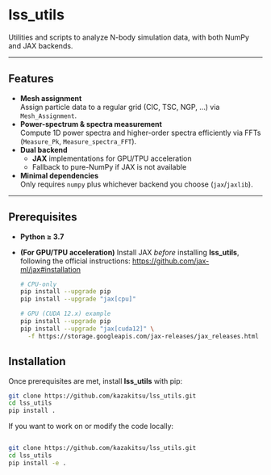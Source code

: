 # lss_utils

Utilities and scripts to analyze N-body simulation data, with both NumPy and JAX backends.

---

## Features

- **Mesh assignment**  
  Assign particle data to a regular grid (CIC, TSC, NGP, …) via `Mesh_Assignment`.
- **Power-spectrum & spectra measurement**  
  Compute 1D power spectra and higher-order spectra efficiently via FFTs (`Measure_Pk`, `Measure_spectra_FFT`).
- **Dual backend**  
  - **JAX** implementations for GPU/TPU acceleration  
  - Fallback to pure-NumPy if JAX is not available
- **Minimal dependencies**  
  Only requires `numpy` plus whichever backend you choose (`jax`/`jaxlib`).

---

## Prerequisites

- **Python ≥ 3.7**
- **(For GPU/TPU acceleration)** Install JAX _before_ installing **lss_utils**, following the official instructions: https://github.com/jax-ml/jax#installation

  ```bash
  # CPU-only
  pip install --upgrade pip
  pip install --upgrade "jax[cpu]"

  # GPU (CUDA 12.x) example
  pip install --upgrade pip
  pip install --upgrade "jax[cuda12]" \
    -f https://storage.googleapis.com/jax-releases/jax_releases.html


## Installation

Once prerequisites are met, install **lss_utils** with pip:

```bash
git clone https://github.com/kazakitsu/lss_utils.git
cd lss_utils
pip install .
```

If you want to work on or modify the code locally:
```bash

git clone https://github.com/kazakitsu/lss_utils.git
cd lss_utils
pip install -e .
```